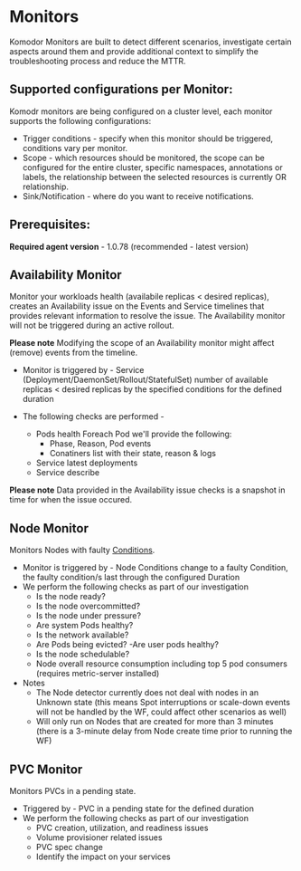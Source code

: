 # Monitors 

Komodor Monitors are built to detect different scenarios, investigate certain aspects around them and provide additional context to simplify the troubleshooting process and reduce the MTTR.

## Supported configurations per Monitor:

Komodr monitors are being configured on a cluster level, each monitor supports the following configurations:
- Trigger conditions - specify when this monitor should be triggered, conditions vary per monitor.
- Scope - which resources should be monitored, the scope can be configured for the entire cluster, specific namespaces, annotations or labels, the relationship between the selected resources is currently OR relationship.
- Sink/Notification - where do you want to receive notifications.

## Prerequisites:

**Required agent version** - 1.0.78 (recommended - latest version)  

## Availability Monitor
Monitor your workloads health (availabile replicas < desired replicas), creates an Availability issue on the Events and Service timelines that provides relevant information to resolve the issue.
The Availability monitor will not be triggered during an active rollout.

**Please note** Modifying the scope of an Availability monitor might affect (remove) events from the timeline.

- Monitor is triggered by - 
Service (Deployment/DaemonSet/Rollout/StatefulSet) number of available replicas < desired replicas by the specified conditions for the defined duration

- The following checks are performed - 
    - Pods health 
    Foreach Pod we'll provide the following:
        - Phase, Reason, Pod events
        - Conatiners list with their state, reason & logs
    - Service latest deployments
    - Service describe 

**Please note** Data provided in the Availability issue checks is a snapshot in time for when the issue occured.

## Node Monitor
Monitors Nodes with faulty [Conditions](https://kubernetes.io/docs/concepts/architecture/nodes/#condition).

- Monitor is triggered by -
Node Conditions change to a faulty Condition, the faulty condition/s last through the configured Duration
- We perform the following checks as part of our investigation
    - Is the node ready?
    - Is the node overcommitted?
    - Is the node under pressure?
    - Are system Pods healthy?
    - Is the network available?
    - Are Pods being evicted?
    -Are user pods healthy?
    - Is the node schedulable?
    - Node overall resource consumption including top 5 pod consumers (requires metric-server installed)
- Notes
    - The Node detector currently does not deal with nodes in an Unknown state (this means Spot interruptions or scale-down events will not be handled by the WF, could affect other scenarios as well)
    - Will only run on Nodes that are created for more than 3 minutes (there is a 3-minute delay from Node create time prior to running the WF)

## PVC Monitor
Monitors PVCs in a pending state.

- Triggered by - 
PVC in a pending state for the defined duration
- We perform the following checks as part of our investigation 
    - PVC creation, utilization, and readiness issues
    - Volume provisioner related issues
    - PVC spec change
    - Identify the impact on your services